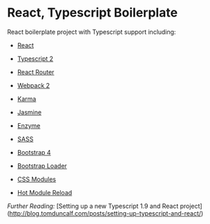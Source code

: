 # React, Typescript Boilerplate

React boilerplate project with Typescript support including:

- [React](https://github.com/facebook/react)

- [Typescript 2](https://github.com/Microsoft/TypeScript)

- [React Router](https://github.com/ReactTraining/react-router)

- [Webpack 2](https://github.com/webpack/webpack)

- [Karma](https://github.com/karma-runner/karma)

- [Jasmine](https://github.com/jasmine/jasmine)

- [Enzyme](https://github.com/airbnb/enzyme)

- [SASS](https://github.com/sass/sass)

- [Bootstrap 4](https://github.com/twbs/bootstrap)

- [Bootstrap Loader](https://github.com/shakacode/bootstrap-loader)

- [CSS Modules](http://andrewhfarmer.com/what-are-css-modules/)

- [Hot Module Reload](https://facebook.github.io/react-native/blog/2016/03/24/introducing-hot-reloading.html)

*Further Reading:*
[Setting up a new Typescript 1.9 and React project]
(http://blog.tomduncalf.com/posts/setting-up-typescript-and-react/)

